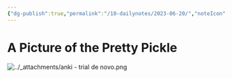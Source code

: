 ```yaml
---
{"dg-publish":true,"permalink":"/10-dailynotes/2023-06-20/","noteIcon":"2","created":"","updated":""}
---
```


# A Picture of the Pretty Pickle

![../_attachments/anki - trial de novo.png](/img/user/_attachments/anki%20-%20trial%20de%20novo.png)